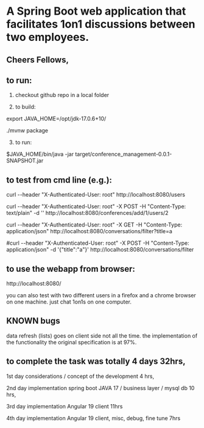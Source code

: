 # A Spring Boot web application that facilitates 1on1 discussions between two employees.

## Cheers Fellows,


## to run:

1) checkout github repo in a local folder

2) to build:

  export JAVA_HOME=/opt/jdk-17.0.6+10/

  ./mvnw package

3) to run:

  $JAVA_HOME/bin/java -jar target/conference_management-0.0.1-SNAPSHOT.jar


## to test from cmd line (e.g.):

  curl --header "X-Authenticated-User: root" http://localhost:8080/users

  curl --header "X-Authenticated-User: root" -X POST -H "Content-Type: text/plain" -d '' http://localhost:8080/conferences/add/1/users/2
  
  curl --header "X-Authenticated-User: root" -X GET -H "Content-Type: application/json" http://localhost:8080/conversations/filter?title=a
  
  #curl --header "X-Authenticated-User: root" -X POST -H "Content-Type: application/json" -d '{"title":"a"}' http://localhost:8080/conversations/filter


## to use the webapp from browser:

  http://localhost:8080/

  you can also test with two different users in a firefox and a chrome browser on one machine. just chat 1on1s on one computer.



## KNOWN bugs

  data refresh (lists) goes on client side not all the time. the implementation of the functionality the original specification is at 97%.


## to complete the task was totally 4 days 32hrs,

  1st day considerations / concept of the development 4 hrs,

  2nd day implementation spring boot JAVA 17 / business layer / mysql db 10 hrs,

  3rd day implementation Angular 19 client 11hrs

  4th day implementation Angular 19 client, misc, debug, fine tune 7hrs
